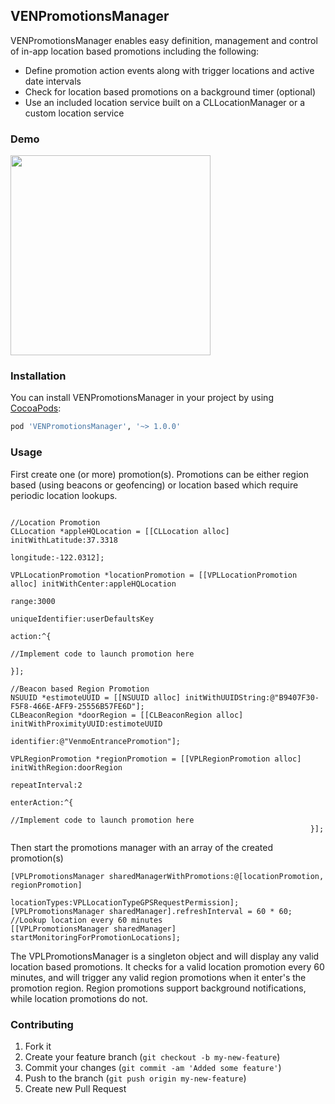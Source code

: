 ## VENPromotionsManager

VENPromotionsManager enables easy definition, management and control of in-app location based promotions including the following:
- Define promotion action events along with trigger locations and active date intervals
- Check for location based promotions on a background timer (optional)
- Use an included location service built on a CLLocationManager or a custom location service

### Demo
<img src="example.gif" width="320">


### Installation

You can install VENPromotionsManager in your project by using [CocoaPods](https://github.com/cocoapods/cocoapods):

```Ruby
pod 'VENPromotionsManager', '~> 1.0.0'
```
### Usage

First create one (or more) promotion(s). Promotions can be either region based (using beacons or geofencing) or location based which require periodic location lookups.
```objc

//Location Promotion
CLLocation *appleHQLocation = [[CLLocation alloc] initWithLatitude:37.3318
                                                         longitude:-122.0312];

VPLLocationPromotion *locationPromotion = [[VPLLocationPromotion alloc] initWithCenter:appleHQLocation
                                                                                 range:3000
                                                                      uniqueIdentifier:userDefaultsKey
                                                                                action:^{
                                                                                    //Implement code to launch promotion here
                                                                                }];

//Beacon based Region Promotion
NSUUID *estimoteUUID = [[NSUUID alloc] initWithUUIDString:@"B9407F30-F5F8-466E-AFF9-25556B57FE6D"];
CLBeaconRegion *doorRegion = [[CLBeaconRegion alloc] initWithProximityUUID:estimoteUUID
                                                                    identifier:@"VenmoEntrancePromotion"];

VPLRegionPromotion *regionPromotion = [[VPLRegionPromotion alloc] initWithRegion:doorRegion
                                                                  repeatInterval:2
                                                                    enterAction:^{
                                                                      //Implement code to launch promotion here
                                                                   }];
 ```
 
Then start the promotions manager with an array of the created promotion(s)
```objc
[VPLPromotionsManager sharedManagerWithPromotions:@[locationPromotion, regionPromotion]
                                    locationTypes:VPLLocationTypeGPSRequestPermission];
[VPLPromotionsManager sharedManager].refreshInterval = 60 * 60; //Lookup location every 60 minutes
[[VPLPromotionsManager sharedManager] startMonitoringForPromotionLocations];
 ```
The VPLPromotionsManager is a singleton object and will display any valid location based promotions.  It checks for a valid location promotion every 60 minutes, and will trigger any valid region promotions when it enter's the promotion region. Region promotions support background notifications, while location promotions do not.

### Contributing

1. Fork it
2. Create your feature branch (`git checkout -b my-new-feature`)
3. Commit your changes (`git commit -am 'Added some feature'`)
4. Push to the branch (`git push origin my-new-feature`)
5. Create new Pull Request

